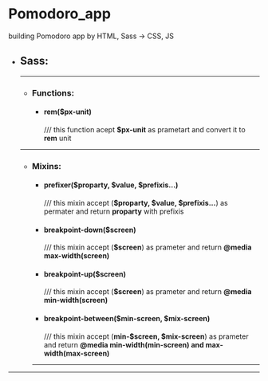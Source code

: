 # Pomodoro_app
building Pomodoro app by HTML, Sass -> CSS, JS


- ## Sass:
  ---
  - ### Functions:

    - #### rem($px-unit)
      /// this  function acept **$px-unit** as prametart and convert it to **rem** unit
  ---

  - ### Mixins:

    - #### prefixer($proparty, $value, $prefixis...)
      /// this mixin accept (**$proparty, $value, $prefixis...**) as permater and return **proparty** with prefixis 
  

    - #### breakpoint-down($screen)
      /// this mixin accept (**$screen**) as prameter and return **@media max-width(screen)**
  

    - #### breakpoint-up($screen)
      /// this mixin accept (**$screen**) as prameter and return **@media min-width(screen)**
  

    - #### breakpoint-between($min-screen, $mix-screen)
      /// this mixin accept (**min-$screen, $mix-screen**) as prameter and return **@media min-width(min-screen) and max-width(max-screen)**
    -----
---